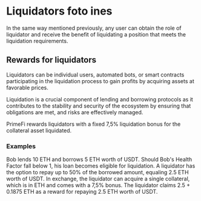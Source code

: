 # Liquidators foto ines

In the same way mentioned previously, any user can obtain the role of liquidator and receive the benefit of liquidating a position that meets the liquidation requirements.

## Rewards for liquidators

Liquidators can be individual users, automated bots, or smart contracts participating in the liquidation process to gain profits by acquiring assets at favorable prices.&#x20;

Liquidation is a crucial component of lending and borrowing protocols as it contributes to the stability and security of the ecosystem by ensuring that obligations are met, and risks are effectively managed.

PrimeFi rewards liquidators with a fixed 7,5% liquidation bonus for the collateral asset liquidated.

### Examples

Bob lends 10 ETH and borrows 5 ETH worth of USDT. Should Bob's Health Factor fall below 1, his loan becomes eligible for liquidation. A liquidator has the option to repay up to 50% of the borrowed amount, equaling 2.5 ETH worth of USDT. In exchange, the liquidator can acquire a single collateral, which is in ETH and comes with a 7,5% bonus. The liquidator claims 2.5 + 0.1875 ETH as a reward for repaying 2.5 ETH worth of USDT.
